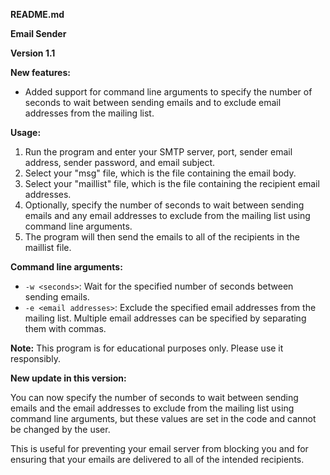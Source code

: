 **README.md**

**Email Sender**

**Version 1.1**

**New features:**

* Added support for command line arguments to specify the number of seconds to wait between sending emails and to exclude email addresses from the mailing list.

**Usage:**

1. Run the program and enter your SMTP server, port, sender email address, sender password, and email subject.
2. Select your "msg" file, which is the file containing the email body.
3. Select your "maillist" file, which is the file containing the recipient email addresses.
4. Optionally, specify the number of seconds to wait between sending emails and any email addresses to exclude from the mailing list using command line arguments.
5. The program will then send the emails to all of the recipients in the maillist file.

**Command line arguments:**

* `-w <seconds>`: Wait for the specified number of seconds between sending emails.
* `-e <email addresses>`: Exclude the specified email addresses from the mailing list. Multiple email addresses can be specified by separating them with commas.


**Note:** This program is for educational purposes only. Please use it responsibly.

**New update in this version:**

You can now specify the number of seconds to wait between sending emails and the email addresses to exclude from the mailing list using command line arguments, but these values are set in the code and cannot be changed by the user.

This is useful for preventing your email server from blocking you and for ensuring that your emails are delivered to all of the intended recipients.
